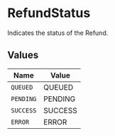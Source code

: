 # RefundStatus

Indicates the status of the Refund.


## Values

| Name      | Value     |
| --------- | --------- |
| `QUEUED`  | QUEUED    |
| `PENDING` | PENDING   |
| `SUCCESS` | SUCCESS   |
| `ERROR`   | ERROR     |